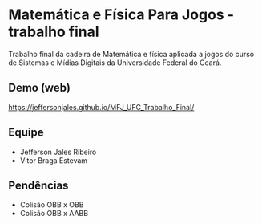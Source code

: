 
# Matemática e Física Para Jogos - trabalho final

Trabalho final da cadeira de Matemática e física aplicada a jogos do curso de Sistemas e Mídias Digitais da Universidade Federal do Ceará.

## Demo (web)

https://jeffersonjales.github.io/MFJ_UFC_Trabalho_Final/

## Equipe

- Jefferson Jales Ribeiro 
- Vitor Braga Estevam

## Pendências

- Colisão OBB x OBB
- Colisão OBB x AABB
